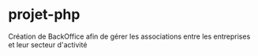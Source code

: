 # projet-php
Création de BackOffice afin de gérer les associations entre les entreprises et leur secteur d'activité
